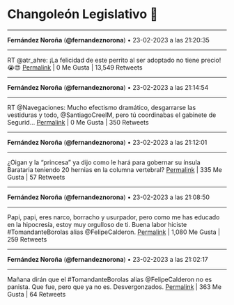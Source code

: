 # Changoleón Legislativo 🙈
*****
**Fernández Noroña** (**@fernandeznorona**) • 23-02-2023 a las 21:20:35
*****
RT @atr_ahre: ¡La felicidad de este perrito al ser adoptado no tiene precio! 😭😍
[Permalink](https://twitter.com/fernandeznorona/status/1628988237594218497) | 0 Me Gusta | 13,549 Retweets
*****
**Fernández Noroña** (**@fernandeznorona**) • 23-02-2023 a las 21:14:54
*****
RT @Navegaciones: Mucho efectismo dramático, desgarrarse las vestiduras y todo, @SantiagoCreelM, pero tú coordinabas el gabinete de Segurid…
[Permalink](https://twitter.com/fernandeznorona/status/1628986808682876928) | 0 Me Gusta | 350 Retweets
*****
**Fernández Noroña** (**@fernandeznorona**) • 23-02-2023 a las 21:12:01
*****
¿Oigan y la “princesa” ya dijo como le hará para gobernar su ínsula Barataria teniendo 20 hernias en la columna vertebral?
[Permalink](https://twitter.com/fernandeznorona/status/1628986083135393792) | 335 Me Gusta | 57 Retweets
*****
**Fernández Noroña** (**@fernandeznorona**) • 23-02-2023 a las 21:08:50
*****
Papi, papi, eres narco, borracho y usurpador, pero como me has educado en la hipocresía, estoy muy orgulloso de ti. Buena labor hiciste #TomandanteBorolas alias @FelipeCalderon.
[Permalink](https://twitter.com/fernandeznorona/status/1628985279460564994) | 1,080 Me Gusta | 259 Retweets
*****
**Fernández Noroña** (**@fernandeznorona**) • 23-02-2023 a las 21:02:17
*****
Mañana dirán que el #TomandanteBorolas alias @FelipeCalderon no es panista. Que fue, pero que ya no es. Desvergonzados.
[Permalink](https://twitter.com/fernandeznorona/status/1628983631170400257) | 363 Me Gusta | 64 Retweets